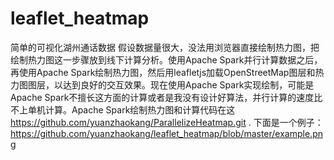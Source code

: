 # leaflet_heatmap
简单的可视化湖州通话数据 假设数据量很大，没法用浏览器直接绘制热力图，把绘制热力图这一步骤放到线下计算分析。使用Apache Spark并行计算数据之后，再使用Apache Spark绘制热力图，然后用leafletjs加载OpenStreetMap图层和热力图图层，以达到良好的交互效果。现在使用Apache Spark实现绘制，可能是Apache Spark不擅长这方面的计算或者是我没有设计好算法，并行计算的速度比不上单机计算。Apache Spark绘制热力图和计算代码在这 https://github.com/yuanzhaokang/ParallelizeHeatmap.git .
下面是一个例子：
https://github.com/yuanzhaokang/leaflet_heatmap/blob/master/example.png
